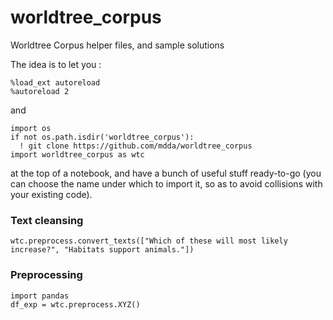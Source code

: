 # worldtree_corpus
Worldtree Corpus helper files, and sample solutions

The idea is to let you :

```
%load_ext autoreload
%autoreload 2
```

and

```
import os
if not os.path.isdir('worldtree_corpus'):
  ! git clone https://github.com/mdda/worldtree_corpus
import worldtree_corpus as wtc
```

at the top of a notebook, and have a bunch of useful stuff ready-to-go 
(you can choose the name under which to import it, 
so as to avoid collisions with your existing code).


### Text cleansing

```
wtc.preprocess.convert_texts(["Which of these will most likely increase?", "Habitats support animals."])
```

### Preprocessing 


```
import pandas
df_exp = wtc.preprocess.XYZ()
```
